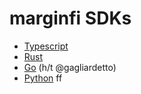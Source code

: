 # marginfi SDKs

* [Typescript](ts/)
* [Rust](rust/marginfi-cpi)
* [Go](https://github.com/gagliardetto/marginfi-go) (h/t @gagliardetto)
* [Python](python/)
ff
